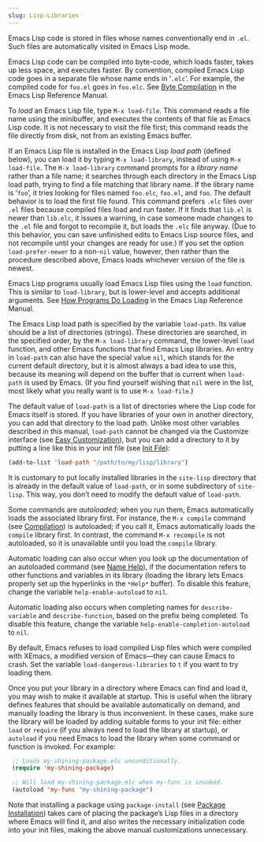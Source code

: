 ```yaml
---
slug: Lisp-Libraries
---
```


Emacs Lisp code is stored in files whose names conventionally end in `.el`. Such files are automatically visited in Emacs Lisp mode.

Emacs Lisp code can be compiled into byte-code, which loads faster, takes up less space, and executes faster. By convention, compiled Emacs Lisp code goes in a separate file whose name ends in ‘`.elc`’. For example, the compiled code for `foo.el` goes in `foo.elc`. See [Byte Compilation](https://www.gnu.org/software/emacs/manual/html_mono/elisp.html#Byte-Compilation) in the Emacs Lisp Reference Manual.

To *load* an Emacs Lisp file, type `M-x load-file`. This command reads a file name using the minibuffer, and executes the contents of that file as Emacs Lisp code. It is not necessary to visit the file first; this command reads the file directly from disk, not from an existing Emacs buffer.

If an Emacs Lisp file is installed in the Emacs Lisp *load path* (defined below), you can load it by typing `M-x load-library`, instead of using `M-x load-file`. The `M-x load-library` command prompts for a *library name* rather than a file name; it searches through each directory in the Emacs Lisp load path, trying to find a file matching that library name. If the library name is ‘`foo`’, it tries looking for files named `foo.elc`, `foo.el`, and `foo`. The default behavior is to load the first file found. This command prefers `.elc` files over `.el` files because compiled files load and run faster. If it finds that `lib.el` is newer than `lib.elc`, it issues a warning, in case someone made changes to the `.el` file and forgot to recompile it, but loads the `.elc` file anyway. (Due to this behavior, you can save unfinished edits to Emacs Lisp source files, and not recompile until your changes are ready for use.) If you set the option `load-prefer-newer` to a non-`nil` value, however, then rather than the procedure described above, Emacs loads whichever version of the file is newest.

Emacs Lisp programs usually load Emacs Lisp files using the `load` function. This is similar to `load-library`, but is lower-level and accepts additional arguments. See [How Programs Do Loading](https://www.gnu.org/software/emacs/manual/html_mono/elisp.html#How-Programs-Do-Loading) in the Emacs Lisp Reference Manual.

The Emacs Lisp load path is specified by the variable `load-path`. Its value should be a list of directories (strings). These directories are searched, in the specified order, by the `M-x load-library` command, the lower-level `load` function, and other Emacs functions that find Emacs Lisp libraries. An entry in `load-path` can also have the special value `nil`, which stands for the current default directory, but it is almost always a bad idea to use this, because its meaning will depend on the buffer that is current when `load-path` is used by Emacs. (If you find yourself wishing that `nil` were in the list, most likely what you really want is to use `M-x load-file`.)

The default value of `load-path` is a list of directories where the Lisp code for Emacs itself is stored. If you have libraries of your own in another directory, you can add that directory to the load path. Unlike most other variables described in this manual, `load-path` cannot be changed via the Customize interface (see [Easy Customization](/docs/emacs/Easy-Customization)), but you can add a directory to it by putting a line like this in your init file (see [Init File](/docs/emacs/Init-File)):

```lisp
(add-to-list 'load-path "/path/to/my/lisp/library")
```

It is customary to put locally installed libraries in the `site-lisp` directory that is already in the default value of `load-path`, or in some subdirectory of `site-lisp`. This way, you don’t need to modify the default value of `load-path`.

Some commands are *autoloaded*; when you run them, Emacs automatically loads the associated library first. For instance, the `M-x compile` command (see [Compilation](/docs/emacs/Compilation)) is autoloaded; if you call it, Emacs automatically loads the `compile` library first. In contrast, the command `M-x recompile` is not autoloaded, so it is unavailable until you load the `compile` library.

Automatic loading can also occur when you look up the documentation of an autoloaded command (see [Name Help](/docs/emacs/Name-Help)), if the documentation refers to other functions and variables in its library (loading the library lets Emacs properly set up the hyperlinks in the `*Help*` buffer). To disable this feature, change the variable `help-enable-autoload` to `nil`.

Automatic loading also occurs when completing names for `describe-variable` and `describe-function`, based on the prefix being completed. To disable this feature, change the variable `help-enable-completion-autoload` to `nil`.

By default, Emacs refuses to load compiled Lisp files which were compiled with XEmacs, a modified version of Emacs—they can cause Emacs to crash. Set the variable `load-dangerous-libraries` to `t` if you want to try loading them.

Once you put your library in a directory where Emacs can find and load it, you may wish to make it available at startup. This is useful when the library defines features that should be available automatically on demand, and manually loading the library is thus inconvenient. In these cases, make sure the library will be loaded by adding suitable forms to your init file: either `load` or `require` (if you always need to load the library at startup), or `autoload` if you need Emacs to load the library when some command or function is invoked. For example:

```lisp
 ;; Loads my-shining-package.elc unconditionally.
 (require 'my-shining-package)
```

```lisp
 ;; Will load my-shining-package.elc when my-func is invoked.
 (autoload 'my-func "my-shining-package")
```

Note that installing a package using `package-install` (see [Package Installation](/docs/emacs/Package-Installation)) takes care of placing the package’s Lisp files in a directory where Emacs will find it, and also writes the necessary initialization code into your init files, making the above manual customizations unnecessary.
